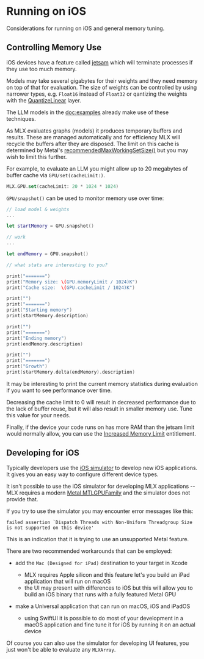 # Running on iOS

Considerations for running on iOS and general memory tuning.

## Controlling Memory Use

iOS devices have a feature called [jetsam](https://developer.apple.com/documentation/xcode/identifying-high-memory-use-with-jetsam-event-reports) 
which will terminate processes if they use too much memory.

Models may take several gigabytes for their weights and they need memory on 
top of that for evaluation.  The size of weights can be controlled by using
narrower types, e.g. `Float16` instead of `Float32` or qantizing the weights with 
the [QuantizeLinear](https://swiftpackageindex.com/ml-explore/mlx-swift/main/documentation/mlxnn/quantizedlinear) layer.

The LLM models in the <doc:examples> already make use of these techniques.

As MLX evaluates graphs (models) it produces temporary buffers and results.
These are managed automatically and for efficiency MLX will recycle the
buffers after they are disposed.  The limit on this cache is determined by
Metal's [recommendedMaxWorkingSetSize()](https://developer.apple.com/documentation/metal/mtldevice/2369280-recommendedmaxworkingsetsize)
but you may wish to limit this further.

For example, to evaluate an LLM you might allow up to 20 megabytes of buffer cache via ``GPU/set(cacheLimit:)``.

```swift
MLX.GPU.set(cacheLimit: 20 * 1024 * 1024)
```

``GPU/snapshot()`` can be used to monitor memory use over time:

```swift
// load model & weights
...

let startMemory = GPU.snapshot()

// work
...

let endMemory = GPU.snapshot()

// what stats are interesting to you?

print("=======")
print("Memory size: \(GPU.memoryLimit / 1024)K")
print("Cache size:  \(GPU.cacheLimit / 1024)K")

print("")
print("=======")
print("Starting memory")
print(startMemory.description)

print("")
print("=======")
print("Ending memory")
print(endMemory.description)

print("")
print("=======")
print("Growth")
print(startMemory.delta(endMemory).description)
```

It may be interesting to print the current memory statistics during evaluation if
you want to see performance over time.

Decreasing the cache limit to 0 will result in decreased performance due to the
lack of buffer reuse, but it will also result in smaller memory use.
Tune this value for your needs.

Finally, if the device your code runs on has more RAM than the jetsam limit would
normally allow, you can use the [Increased Memory Limit](https://developer.apple.com/documentation/bundleresources/entitlements/com_apple_developer_kernel_increased-memory-limit) entitlement.

## Developing for iOS

Typically developers use the 
 [iOS simulator](https://developer.apple.com/documentation/xcode/running-your-app-in-simulator-or-on-a-device/) 
to develop new iOS applications.  It gives you an easy way to configure different
device types.

It isn't possible to use the iOS simulator for developing MLX applications -- MLX requires
a modern [Metal MTLGPUFamily](https://developer.apple.com/documentation/metal/mtlgpufamily)
and the simulator does not provide that.

If you try to use the simulator you may encounter error messages like this:

```
failed assertion `Dispatch Threads with Non-Uniform Threadgroup Size is not supported on this device'
```

This is an indication that it is trying to use an unsupported Metal feature.

There are two recommended workarounds that can be employed:

- add the `Mac (Designed for iPad)` destination to your target in Xcode
    - MLX requires Apple silicon and this feature let's you build an iPad application that will run on macOS
    - the UI may present with differences to iOS but this will allow you to build an iOS binary that runs with a fully featured Metal GPU

- make a Universal application that can run on macOS, iOS and iPadOS
    - using SwiftUI it is possible to do most of your development in a macOS application and fine tune it for iOS by running it on an actual device

Of course you can also use the simulator for developing UI features, you just won't be 
able to evaluate any ``MLXArray``.
